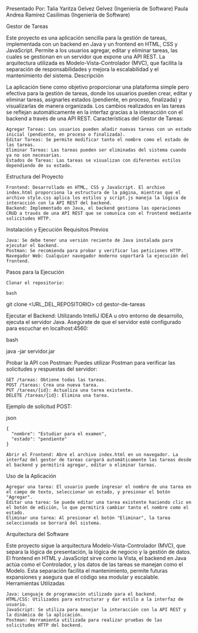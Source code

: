 Presentado Por: 
Talia Yaritza Gelvez Gelvez (Ingeniería de Software)
Paula Andrea Ramirez Casilimas (Ingeniería de Software)


Gestor de Tareas

Este proyecto es una aplicación sencilla para la gestión de tareas, implementada con un backend en Java y un frontend en HTML, CSS y JavaScript. Permite a los usuarios agregar, editar y eliminar tareas, las cuales se gestionan en un servidor que expone una API REST. La arquitectura utilizada es Modelo-Vista-Controlador (MVC), que facilita la separación de responsabilidades y mejora la escalabilidad y el mantenimiento del sistema.
Descripción

La aplicación tiene como objetivo proporcionar una plataforma simple pero efectiva para la gestión de tareas, donde los usuarios pueden crear, editar y eliminar tareas, asignarles estados (pendiente, en proceso, finalizada) y visualizarlas de manera organizada. Los cambios realizados en las tareas se reflejan automáticamente en la interfaz gracias a la interacción con el backend a través de una API REST.
Características del Gestor de Tareas:

    Agregar Tareas: Los usuarios pueden añadir nuevas tareas con un estado inicial (pendiente, en proceso o finalizada).
    Editar Tareas: Se permite modificar tanto el nombre como el estado de las tareas.
    Eliminar Tareas: Las tareas pueden ser eliminadas del sistema cuando ya no son necesarias.
    Estados de Tareas: Las tareas se visualizan con diferentes estilos dependiendo de su estado.

Estructura del Proyecto

    Frontend: Desarrollado en HTML, CSS y JavaScript. El archivo index.html proporciona la estructura de la página, mientras que el archivo style.css aplica los estilos y script.js maneja la lógica de interacción con la API REST del backend.
    Backend: Implementado en Java, el backend gestiona las operaciones CRUD a través de una API REST que se comunica con el frontend mediante solicitudes HTTP.

Instalación y Ejecución
Requisitos Previos

    Java: Se debe tener una versión reciente de Java instalada para ejecutar el backend.
    Postman: Se recomienda para probar y verificar las peticiones HTTP.
    Navegador Web: Cualquier navegador moderno soportará la ejecución del frontend.

Pasos para la Ejecución

    Clonar el repositorio:

    bash

git clone <URL_DEL_REPOSITORIO>
cd gestor-de-tareas

Ejecutar el Backend: Utilizando IntelliJ IDEA u otro entorno de desarrollo, ejecuta el servidor Java. Asegúrate de que el servidor esté configurado para escuchar en localhost:4560:

bash

java -jar servidor.jar

Probar la API con Postman: Puedes utilizar Postman para verificar las solicitudes y respuestas del servidor:

    GET /tareas: Obtiene todas las tareas.
    POST /tareas: Crea una nueva tarea.
    PUT /tareas/{id}: Actualiza una tarea existente.
    DELETE /tareas/{id}: Elimina una tarea.

Ejemplo de solicitud POST:

json

    {
      "nombre": "Estudiar para el examen",
      "estado": "pendiente"
    }

    Abrir el Frontend: Abre el archivo index.html en un navegador. La interfaz del gestor de tareas cargará automáticamente las tareas desde el backend y permitirá agregar, editar o eliminar tareas.

Uso de la Aplicación

    Agregar una tarea: El usuario puede ingresar el nombre de una tarea en el campo de texto, seleccionar un estado, y presionar el botón "Agregar".
    Editar una tarea: Se puede editar una tarea existente haciendo clic en el botón de edición, lo que permitirá cambiar tanto el nombre como el estado.
    Eliminar una tarea: Al presionar el botón "Eliminar", la tarea seleccionada se borrará del sistema.

Arquitectura del Software

Este proyecto sigue la arquitectura Modelo-Vista-Controlador (MVC), que separa la lógica de presentación, la lógica de negocio y la gestión de datos. El frontend en HTML y JavaScript sirve como la Vista, el backend en Java actúa como el Controlador, y los datos de las tareas se manejan como el Modelo. Esta separación facilita el mantenimiento, permite futuras expansiones y asegura que el código sea modular y escalable.
Herramientas Utilizadas

    Java: Lenguaje de programación utilizado para el backend.
    HTML/CSS: Utilizados para estructurar y dar estilo a la interfaz de usuario.
    JavaScript: Se utiliza para manejar la interacción con la API REST y la dinámica de la aplicación.
    Postman: Herramienta utilizada para realizar pruebas de las solicitudes HTTP del backend.
